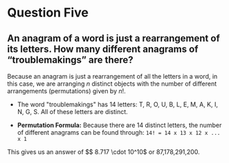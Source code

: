 # Question Five
## An anagram of a word is just a rearrangement of its letters. How many different anagrams of “troublemakings” are there?

Because an anagram is just a rearrangement of all the letters in a word, in this case, we are arranging *n* distinct objects with the number of different arrangements (permutations) given by *n*!.

- The word "troublemakings" has 14 letters: T, R, O, U, B, L, E, M, A, K, I, N, G, S. All of these letters are distinct.

- **Permutation Formula:** Because there are 14 distinct letters, the number of different anagrams can be found through:
``` 14! = 14 x 13 x 12 x ... x 1 ```

This gives us an answer of $$
8.717 \cdot 10^10$ or 87,178,291,200.
